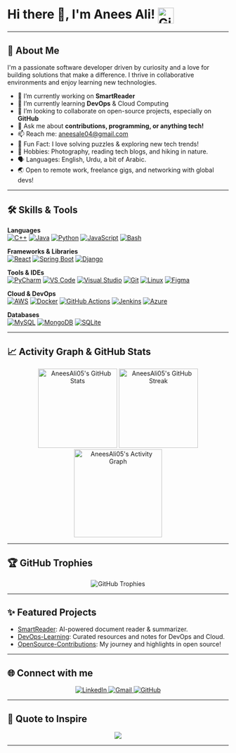 # Hi there 👋, I'm Anees Ali! <img src="https://github.githubassets.com/images/icons/emoji/octocat.png" width="36" align="absmiddle" alt="GitHub Octocat"/>

---

## 🚀 About Me
I'm a passionate software developer driven by curiosity and a love for building solutions that make a difference. I thrive in collaborative environments and enjoy learning new technologies.

- 🔭 I’m currently working on **SmartReader**  
- 🌱 I’m currently learning **DevOps** & Cloud Computing  
- 👯 I’m looking to collaborate on open-source projects, especially on **GitHub**  
- 💬 Ask me about **contributions, programming, or anything tech!**  
- 📫 Reach me: [aneesale04@gmail.com](mailto:aneesale04@gmail.com)  
- 🥇 Fun Fact: I love solving puzzles & exploring new tech trends!
- 🎨 Hobbies: Photography, reading tech blogs, and hiking in nature.
- 🗣️ Languages: English, Urdu, a bit of Arabic.
- 🌏 Open to remote work, freelance gigs, and networking with global devs!

---

## 🛠️ Skills & Tools

**Languages**  
[![C++](https://img.shields.io/badge/C++-00599C?style=flat-square&logo=cplusplus&logoColor=white)](#)
[![Java](https://img.shields.io/badge/Java-007396?style=flat-square&logo=java&logoColor=white)](#)
[![Python](https://img.shields.io/badge/Python-3776AB?style=flat-square&logo=python&logoColor=white)](#)
[![JavaScript](https://img.shields.io/badge/JavaScript-F7DF1E?style=flat-square&logo=javascript&logoColor=black)](#)
[![Bash](https://img.shields.io/badge/Bash-4EAA25?style=flat-square&logo=gnubash&logoColor=white)](#)

**Frameworks & Libraries**  
[![React](https://img.shields.io/badge/React-20232A?style=flat-square&logo=react&logoColor=61DAFB)](#)
[![Spring Boot](https://img.shields.io/badge/Spring%20Boot-6DB33F?style=flat-square&logo=spring-boot&logoColor=white)](#)
[![Django](https://img.shields.io/badge/Django-092E20?style=flat-square&logo=django&logoColor=white)](#)

**Tools & IDEs**  
[![PyCharm](https://img.shields.io/badge/PyCharm-143?style=flat-square&logo=pycharm&logoColor=black&color=black&labelColor=green)](#)
[![VS Code](https://img.shields.io/badge/VS%20Code-007ACC?style=flat-square&logo=visual-studio-code&logoColor=white)](#)
[![Visual Studio](https://img.shields.io/badge/Visual%20Studio-5C2D91?style=flat-square&logo=visual-studio&logoColor=white)](#)
[![Git](https://img.shields.io/badge/Git-F05032?style=flat-square&logo=git&logoColor=white)](#)
[![Linux](https://img.shields.io/badge/Linux-FCC624?style=flat-square&logo=linux&logoColor=black)](#)
[![Figma](https://img.shields.io/badge/Figma-F24E1E?style=flat-square&logo=figma&logoColor=white)](#)

**Cloud & DevOps**  
[![AWS](https://img.shields.io/badge/AWS-232F3E?style=flat-square&logo=amazon-aws&logoColor=white)](#)
[![Docker](https://img.shields.io/badge/Docker-2496ED?style=flat-square&logo=docker&logoColor=white)](#)
[![GitHub Actions](https://img.shields.io/badge/GitHub%20Actions-2088FF?style=flat-square&logo=github-actions&logoColor=white)](#)
[![Jenkins](https://img.shields.io/badge/Jenkins-D24939?style=flat-square&logo=jenkins&logoColor=white)](#)
[![Azure](https://img.shields.io/badge/Azure-0078D4?style=flat-square&logo=microsoft-azure&logoColor=white)](#)

**Databases**  
[![MySQL](https://img.shields.io/badge/MySQL-4479A1?style=flat-square&logo=mysql&logoColor=white)](#)
[![MongoDB](https://img.shields.io/badge/MongoDB-47A248?style=flat-square&logo=mongodb&logoColor=white)](#)
[![SQLite](https://img.shields.io/badge/SQLite-003B57?style=flat-square&logo=sqlite&logoColor=white)](#)

---

## 📈 Activity Graph & GitHub Stats

<p align="center">
  <img src="https://github-readme-stats.vercel.app/api?username=AneesAli05&show_icons=true&theme=radical" alt="AneesAli05's GitHub Stats" height="180"/>
  <img src="https://streak-stats.demolab.com?user=AneesAli05&theme=radical" alt="AneesAli05's GitHub Streak" height="180"/>
  <br/>
  <img src="https://github-readme-activity-graph.vercel.app/graph?username=AneesAli05&theme=radical" alt="AneesAli05's Activity Graph" height="200"/>
</p>

---

## 🏆 GitHub Trophies

<p align="center">
  <img src="https://github-profile-trophy.vercel.app/?username=AneesAli05&theme=radical&row=1&column=7" alt="GitHub Trophies"/>
</p>

---

## ✨ Featured Projects

- [SmartReader](https://github.com/AneesAli05/SmartReader): AI-powered document reader & summarizer.
- [DevOps-Learning](https://github.com/AneesAli05/DevOps-Learning): Curated resources and notes for DevOps and Cloud.
- [OpenSource-Contributions](https://github.com/AneesAli05/OpenSource-Contributions): My journey and highlights in open source!

---

## 🌐 Connect with me

<p align="center">
  <a href="https://www.linkedin.com/in/anees-ahmed-049741303/" target="_blank">
    <img src="https://img.shields.io/badge/LinkedIn-0077B5?style=for-the-badge&logo=linkedin&logoColor=white" alt="LinkedIn"/>
  </a>
  <a href="mailto:aneesale04@gmail.com">
    <img src="https://img.shields.io/badge/Gmail-D14836?style=for-the-badge&logo=gmail&logoColor=white" alt="Gmail"/>
  </a>
  <a href="https://github.com/AneesAli05" target="_blank">
    <img src="https://img.shields.io/badge/GitHub-181717?style=for-the-badge&logo=github&logoColor=white" alt="GitHub"/>
  </a>
</p>

---

## 🎯 Quote to Inspire

<p align="center">
  <img src="https://quotes-github-readme.vercel.app/api?type=horizontal&theme=radical">
</p>

---

<!--
✨ Add gifs, memes, or a custom banner above for more personality!
🖼️ Example banner: <img src="your-banner-url" alt="banner" width="100%"/>
🌟 Don't forget to pin your best projects!
-->
